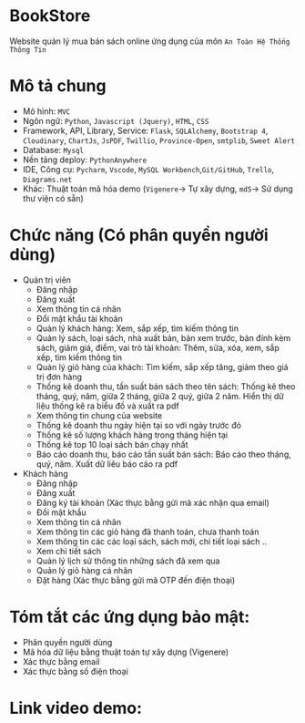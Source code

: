 # BookStore
Website quản lý mua bán sách online ứng dụng của môn `An Toàn Hệ Thống Thông Tin`

# Mô tả chung
- Mô hình: `MVC`
- Ngôn ngữ: `Python`, `Javascript (Jquery)`, `HTML`, `CSS`
- Framework, API, Library, Service: `Flask`, `SQLAlchemy`, `Bootstrap 4`, `Cloudinary`, `ChartJs`, `JsPDF`,  `Twillio`, `Province-Open`, `smtplib`,  `Sweet Alert`
- Database: `Mysql`
- Nền tảng deploy: `PythonAnywhere`
- IDE, Công cụ: `Pycharm`, `Vscode`, `MySQL Workbench`,`Git/GitHub`, `Trello`, `Diagrams.net`
- Khác: Thuật toán mã hóa demo (`Vigenere`-> Tự xây dựng, `md5`-> Sử dụng thư viện có sẵn)

# Chức năng (Có phân quyền người dùng)
- Quản trị viên
   + Đăng nhập
   + Đăng xuất
   + Xem thông tin cá nhân
   + Đổi mật khẩu tài khoản
   + Quản lý khách hàng: Xem, sắp xếp, tìm kiếm thông tin
   + Quản lý sách, loại sách, nhà xuất bản, bản xem trước, bản đính kèm sách, giảm giá, điểm, vai trò tài khoản: Thêm, sửa, xóa, xem, sắp xếp, tìm kiếm thông tin
   + Quản lý giỏ hàng của khách: Tìm kiếm, sắp xếp tăng, giảm theo giá trị đơn hàng
   + Thống kê doanh thu, tần suất bán sách theo tên sách: Thống kê theo tháng, quý, năm, giữa 2 tháng, giữa 2 quý, giữa 2 năm. Hiển thị dữ liệu thống kê ra biểu đồ và xuất ra pdf
   + Xem thông tin chung của website
   + Thống kê doanh thu ngày hiện tại so với ngày trước đó
   + Thống kê số lượng khách hàng trong tháng hiện tại
   + Thống kê top 10 loại sách bán chạy nhất
   + Báo cáo doanh thu, báo cáo tần suất bán sách: Báo cáo theo tháng, quý, năm. Xuất dữ liêu báo cáo ra pdf
- Khách hàng
   + Đăng nhập
   + Đăng xuất
   + Đăng ký tài khoản (Xác thực bằng gửi mã xác nhận qua email)
   + Đổi mật khẩu
   + Xem thông tin cá nhân
   + Xem thông tin các giỏ hàng đã thanh toán, chưa thanh toán
   + Xem thông tin các các loại sách, sách mới, chi tiết loại sách ..
   + Xem chi tiết sách
   + Quản lý lịch sử thông tin những sách đã xem qua
   + Quản lý giỏ hàng cá nhân
   + Đặt hàng (Xác thực bằng gửi mã OTP đến điện thoại)
   
# Tóm tắt các ứng dụng bảo mật: 
   - Phân quyền người dùng
   - Mã hóa dữ liệu bằng thuật toán tự xây dựng (Vigenere)
   - Xác thực bằng email
   - Xác thực bằng số điện thoại
# Link video demo: 

